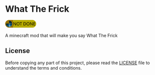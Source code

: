 # What The Frick

[<img alt="Status" src="https://raw.githubusercontent.com/Orbinuity/.github/main/status/not_done.png" width="100" height="25">](https://orbinuity.github.io/statusIcons)

A minecraft mod that will make you say What The Frick

## License

Before copying any part of this project, please read the [LICENSE](./LICENSE) file to understand the terms and conditions.